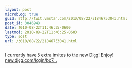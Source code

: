 ```yaml
---
layout: post
microblog: true
guid: http://twit.vmstan.com/2010/08/22/21846753041.html
post_id: 3046948
date: 2010-08-22T11:46:25-0600
lastmod: 2010-08-22T11:46:25-0600
type: post
url: /2010/08/22/21846753041.html
---
```

I currently have 5 extra invites to the new Digg! Enjoy! [new.digg.com/login/bc7...](http://new.digg.com/login/bc70e38da9edc768eb272e2608e33d277)
